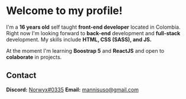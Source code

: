 # Welcome to my profile!
I'm a **16 years old** self taught **front-end developer** located in Colombia. Right now I'm looking forward to **back-end** development and **full-stack** development. My skills include **HTML, CSS (SASS), and JS.**

At the moment I'm learning **Boostrap 5** and **ReactJS** and open to **colaborate** in projects.
## Contact
**Discord:** [Norwyx#0335](https://discord.com/users/400496351881986069)
**Email:** mannisuso@gmail.com
